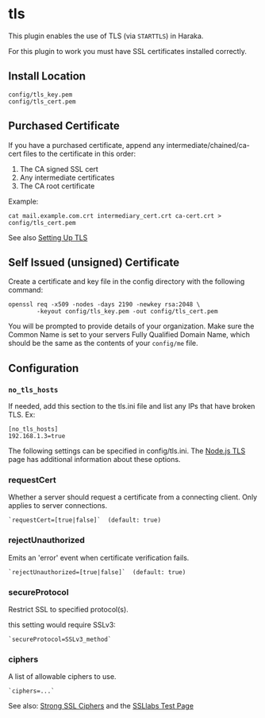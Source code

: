 # tls

This plugin enables the use of TLS (via `STARTTLS`) in Haraka.

For this plugin to work you must have SSL certificates installed correctly.

## Install Location

    config/tls_key.pem
    config/tls_cert.pem

## Purchased Certificate

If you have a purchased certificate, append any intermediate/chained/ca-cert
files to the certificate in this order:

1. The CA signed SSL cert
2. Any intermediate certificates
3. The CA root certificate

Example:

    cat mail.example.com.crt intermediary_cert.crt ca-cert.crt > config/tls_cert.pem

See also [Setting Up TLS](https://github.com/baudehlo/Haraka/wiki/Setting-up-TLS-with-CA-certificates)

## Self Issued (unsigned) Certificate

Create a certificate and key file in the config directory with the following
command:

    openssl req -x509 -nodes -days 2190 -newkey rsa:2048 \
            -keyout config/tls_key.pem -out config/tls_cert.pem

You will be prompted to provide details of your organization. Make sure the
Common Name is set to your servers Fully Qualified Domain Name, which should
be the same as the contents of your `config/me` file.

## Configuration

### `no_tls_hosts`

If needed, add this section to the tls.ini file and list any IPs that have
broken TLS. Ex:

    [no_tls_hosts]
    192.168.1.3=true


The following settings can be specified in config/tls.ini. The
[Node.js TLS](http://nodejs.org/api/tls.html) page has additional information
about these options.

### requestCert

Whether a server should request a certificate from a connecting client. Only
applies to server connections.

    `requestCert=[true|false]`  (default: true)

### rejectUnauthorized

Emits an 'error' event when certificate verification fails.

    `rejectUnauthorized=[true|false]`  (default: true)

### secureProtocol

Restrict SSL to specified protocol(s).

this setting would require SSLv3:

    `secureProtocol=SSLv3_method`

### ciphers

A list of allowable ciphers to use.

    `ciphers=...`

See also: [Strong SSL Ciphers](http://cipherli.st) and the [SSLlabs Test Page](https://www.ssllabs.com/ssltest/index.html)

